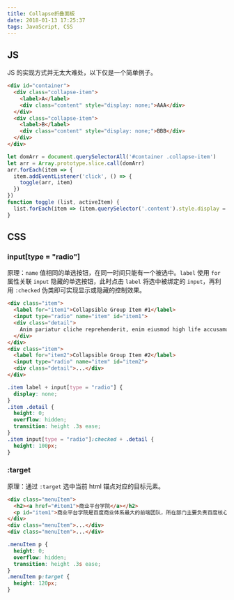 ```yaml
---
title: Collapse折叠面板
date: 2018-01-13 17:25:37
tags: JavaScript, CSS
---
```


## JS

JS 的实现方式并无太大难处，以下仅是一个简单例子。

```html
<div id="container">
  <div class="collapse-item">
    <label>A</label>
    <div class="content" style="display: none;">AAA</div>
  </div>
  <div class="collapse-item">
    <label>B</label>
    <div class="content" style="display: none;">BBB</div>
  </div>
</div>
```

<!-- more -->

```js
let domArr = document.querySelectorAll('#container .collapse-item')
let arr = Array.prototype.slice.call(domArr)
arr.forEach(item => {
  item.addEventListener('click', () => {
    toggle(arr, item)
  })
})
function toggle (list, activeItem) {
  list.forEach(item => (item.querySelector('.content').style.display = item === activeItem ? 'block' : 'none'))
}
```

## CSS

### input[type = "radio"]

原理：`name` 值相同的单选按钮，在同一时间只能有一个被选中。`label` 使用 `for` 属性关联 `input` 隐藏的单选按钮，此时点击 `label` 将选中被绑定的 `input`，再利用 `:checked` 伪类即可实现显示或隐藏的控制效果。

```html
<div class="item">
  <label for="item1">Collapsible Group Item #1</label>
  <input type="radio" name="item" id="item1">
  <div class="detail">
    Anim pariatur cliche reprehenderit, enim eiusmod high life accusamus terry richardson ad squid. 3 wolf moon officia aute, non cupidatat skateboard dolor brunch. Food truck quinoa nesciunt laborum eiusmod. Brunch 3 wolf moon tempor, sunt aliqua put a bird on it squid single-origin coffee nulla assumenda shoreditch et.
  </div>
</div>
<div class="item">
  <label for="item2">Collapsible Group Item #2</label>
  <input type="radio" name="item" id="item2">
  <div class="detail">...</div>
</div>
```

```css
.item label + input[type = "radio"] {
  display: none; 
}
.item .detail {
  height: 0;
  overflow: hidden;
  transition: height .3s ease;
}
.item input[type = "radio"]:checked + .detail {
  height: 100px;
}
```

### :target

原理：通过 `:target` 选中当前 html 锚点对应的目标元素。

```html
<div class="menuItem">
  <h2><a href="#item1">商业平台学院</a></h2>
  <p id="item1">商业平台学院是百度商业体系最大的前端团队，所在部门主要负责百度核心商业产品推广平台的建设，包括搜索推广和信息流推广，是公司绝大部分收入的来源。学院不仅提供Web前端、还有iOS、Android方向供大家学习。商业平台学院欢迎你的到来！</p>
</div>
<div class="menuItem">...</div>
<div class="menuItem">...</div>
```

```css
.menuItem p {
  height: 0;
  overflow: hidden;
  transition: height .3s ease;
}
.menuItem p:target {
  height: 120px;
}
```


